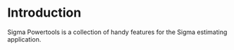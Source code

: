 # Introduction 
Sigma Powertools is a collection of handy features for the Sigma estimating application.

